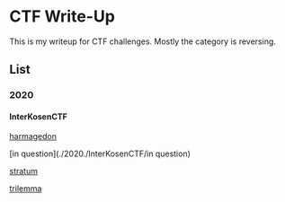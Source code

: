 # CTF Write-Up

This is my writeup for CTF challenges. Mostly the category is reversing. 

## List

### 2020

#### InterKosenCTF

[harmagedon](./2020./InterKosenCTF/harmagedon)

[in question](./2020./InterKosenCTF/in question)

[stratum](./2020./InterKosenCTF/stratum)

[trilemma](./2020./InterKosenCTF/trilemma)